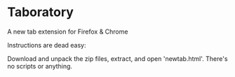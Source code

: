 # Taboratory
A new tab extension for Firefox & Chrome

Instructions are dead easy:

Download and unpack the zip files, extract, and open 'newtab.html'. There's no scripts or anything.
